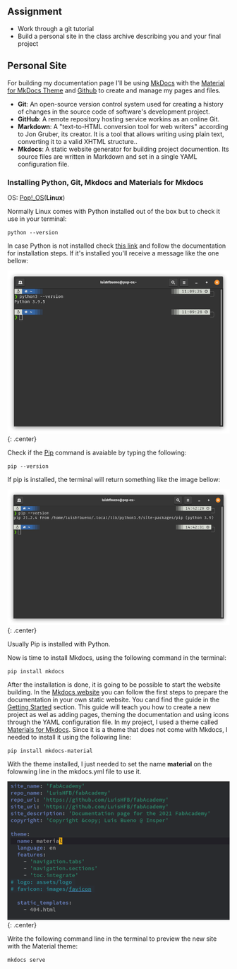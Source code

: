 ## Assignment

- Work through a git tutorial
- Build a personal site in the class archive describing you and your final project

## Personal Site

For building my documentation page I'll be using [MkDocs](https://www.mkdocs.org/) with the [Material for MkDocs Theme](https://squidfunk.github.io/mkdocs-material/) and [Github](https://github.com/) to create and manage my pages and files.

- **Git**: An open-source version control system used for creating a history of changes in the source code of software's development project.
- **GitHub**: A remote repository hosting service workins as an online Git.
- **Markdown**: A "text-to-HTML conversion tool for web writers" according to Jon Gruber, its creator. It is a tool that allows writing using plain text, converting it to a valid XHTML structure..
- **Mkdocs**: A static website generator for building project documention. Its source files are written in Markdown and set in a single YAML configuration file.

### Installing Python, Git, Mkdocs and Materials for Mkdocs

OS: [Pop!_OS](https://pop.system76.com/)(**Linux**)

Normally Linux comes with Python installed out of the box but to check it use in your terminal:

``` shell
python --version
```

In case Python is not installed check [this link](https://www.python.org/downloads/) and follow the documentation for installation steps.
If it's installed you'll receive a message like the one bellow:

![](imgs/2/PythonVersion.png){: .center}

Check if the [Pip](https://pypi.org/project/pip/) command is avaiable by typing the following:

``` shell
pip --version
```

If pip is installed, the terminal will return something like the image bellow:

![](imgs/2/PipVersion.png){: .center}

Usually Pip is installed with Python.

Now is time to install Mkdocs, using the following command in the terminal:

``` 
pip install mkdocs
```

After the installation is done, it is going to be possible to start the website building. In the [Mkdocs website](https://www.mkdocs.org/) you can follow the first steps to prepare the documentation in your own static website. You cand find the guide in the 
[Getting Started](https://www.mkdocs.org/getting-started/) section.
This guide will teach you how to create a new project as wel as adding pages, theming the documentation and using icons through the YAML configuration file.
In my project, I used a theme called [Materials for Mkdocs](https://squidfunk.github.io/mkdocs-material/). Since it is a theme that does not come with Mkdocs, I needed to install it using the following line:

 ```
 pip install mkdocs-material
 ```

With the theme installed, I just needed to set the name **material** on the folowwing line in the mkdocs.yml file to use it.

![](imgs/2/MkdocsYML.png){: .center}

Write the following command line in the terminal to preview the new site with the Material theme:

 ```
 mkdocs serve
 ```
